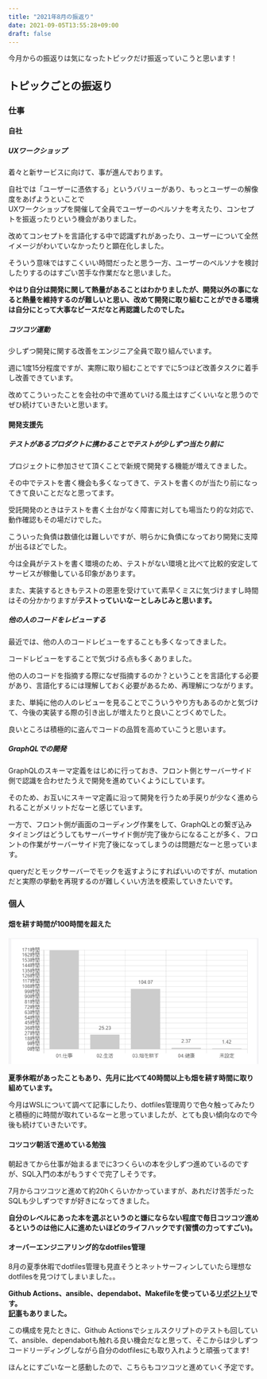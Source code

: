 ```yaml
---
title: "2021年8月の振返り"
date: 2021-09-05T13:55:28+09:00
draft: false
---
```


今月からの振返りは気になったトピックだけ振返っていこうと思います！  

## トピックごとの振返り
### 仕事
#### 自社
##### UXワークショップ

着々と新サービスに向けて、事が進んでおります。  

自社では「ユーザーに憑依する」というバリューがあり、もっとユーザーの解像度をあげようといことで  
UXワークショップを開催して全員でユーザーのペルソナを考えたり、コンセプトを振返ったりという機会がありました。  

改めてコンセプトを言語化する中で認識ずれがあったり、ユーザーについて全然イメージがわいていなかったりと顕在化しました。  

そういう意味ではすこくいい時間だったと思う一方、ユーザーのペルソナを検討したりするのはすごい苦手な作業だなと思いました。  

**やはり自分は開発に関して熱量があることはわかりましたが、開発以外の事になると熱量を維持するのが難しいと思い、改めて開発に取り組むことができる環境は自分にとって大事なピースだなと再認識したのでした。**  

##### コツコツ運動

少しずつ開発に関する改善をエンジニア全員で取り組んでいます。  

週に1度15分程度ですが、実際に取り組むことですでに5つほど改善タスクに着手し改善できています。  

改めてこういったことを会社の中で進めていける風土はすごくいいなと思うのでぜひ続けていきたいと思います。  

#### 開発支援先
##### テストがあるプロダクトに携わることでテストが少しずつ当たり前に

プロジェクトに参加させて頂くことで新規で開発する機能が増えてきました。  

その中でテストを書く機会も多くなってきて、テストを書くのが当たり前になってきて良いことだなと思ってます。

受託開発のときはテストを書く土台がなく障害に対しても場当たり的な対応で、動作確認もその場だけでした。  

こういった負債は数値化は難しいですが、明らかに負債になっており開発に支障が出るほどでした。  

今は全員がテストを書く環境のため、テストがない環境と比べて比較的安定してサービスが稼働している印象があります。  

また、実装するときもテストの恩恵を受けていて素早くミスに気づけますし時間はその分かかりますが**テストっていいなーとしみじみと思います。**  

##### 他の人のコードをレビューする

最近では、他の人のコードレビューをすることも多くなってきました。  

コードレビューをすることで気づける点も多くありました。  

他の人のコードを指摘する際になぜ指摘するのか？ということを言語化する必要があり、言語化するには理解しておく必要があるため、再理解につながります。  

また、単純に他の人のレビューを見ることでこういうやり方もあるのかと気づけて、今後の実装する際の引き出しが増えたりと良いことづくめでした。  

良いところは積極的に盗んでコードの品質を高めていこうと思います。  

##### GraphQLでの開発

GraphQLのスキーマ定義をはじめに行っておき、フロント側とサーバーサイド側で認識を合わせたうえで開発を進めていくようにしています。  

そのため、お互いにスキーマ定義に沿って開発を行うため手戻りが少なく進められることがメリットだなーと感じています。  

一方で、フロント側が画面のコーディング作業をして、GraphQLとの繋ぎ込みタイミングはどうしてもサーバーサイド側が完了後からになることが多く、フロントの作業がサーバーサイド完了後になってしまうのは問題だなーと思っています。  

queryだとモックサーバーでモックを返すようにすればいいのですが、mutationだと実際の挙動を再現するのが難しくいい方法を模索していきたいです。  

### 個人
#### 畑を耕す時間が100時間を超えた

![8月の時間割合](Snipaste_2021-09-05_14-55-36.png)

**夏季休暇があったこともあり、先月に比べて40時間以上も畑を耕す時間に取り組めています。**  

今月はWSLについて調べて記事にしたり、dotfiles管理周りで色々触ってみたりと積極的に時間が取れているなーと思っていましたが、とても良い傾向なので今後も続けていきたいです。  

#### コツコツ朝活で進めている勉強

朝起きてから仕事が始まるまでに3つくらいの本を少しずつ進めているのですが、SQL入門の本がもうすぐで完了しそうです。  

7月からコツコツと進めて約20hくらいかかっていますが、あれだけ苦手だったSQLも少しずつですが好きになってきました。  

**自分のレベルにあった本を選ぶというのと嫌にならない程度で毎日コツコツ進めるというのは他に人に進めたいほどのライフハックです(習慣の力ってすごい)。**  

#### オーバーエンジニアリング的なdotfiles管理

8月の夏季休暇でdotfiles管理も見直そうとネットサーフィンしていたら理想なdotfilesを見つけてしまいました。。  

**Github Actions、ansible、dependabot、Makefileを使っている[リポジトリ](https://github.com/uu64/dotfiles)です。**  
**[記事](https://uu64.me/blog/2020/11/dotfiles)もありました。**

この構成を見たときに、Github Actionsでシェルスクリプトのテストも回していて、ansible、dependabotも触れる良い機会だなと思って、そこからは少しずつコードリーディングしながら自分のdotfilesにも取り入れようと頑張ってます!  

ほんとにすごいなーと感動したので、こちらもコツコツと進めていく予定です。  
